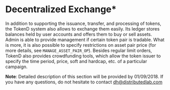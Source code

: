 # Decentralized Exchange*

In addition to supporting the issuance, transfer, and processing of tokens, the TokenD system also allows to exchange them easily.
Its ledger stores balances held by user accounts and offers them to buy or sell assets.
Admin is able to provide management if certain token pair is tradable. What is more, it is also possible to specify restrictions on asset pair price (for more details, see `MANAGE_ASSET_PAIR_OP`). Besides regular limit orders, TokenD also provides crowdfunding tools, which allow the token issuer to specify the time period, price, soft and hardcap, etc. of a particular campaign.

__Note__: Detailed description of this section will be provided by 01/09/2018. If you have any questions, do not hesitate to contact dh@distributedlab.com
